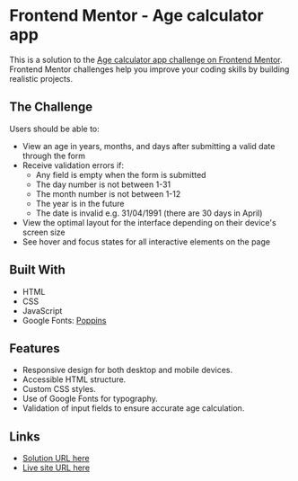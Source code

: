 # Frontend Mentor - Age calculator app

This is a solution to the [Age calculator app challenge on Frontend Mentor](https://www.frontendmentor.io/challenges/age-calculator-app-dF9DFFpj-Q). Frontend Mentor challenges help you improve your coding skills by building realistic projects.

## The Challenge

Users should be able to:

- View an age in years, months, and days after submitting a valid date through the form
- Receive validation errors if:
  - Any field is empty when the form is submitted
  - The day number is not between 1-31
  - The month number is not between 1-12
  - The year is in the future
  - The date is invalid e.g. 31/04/1991 (there are 30 days in April)
- View the optimal layout for the interface depending on their device's screen size
- See hover and focus states for all interactive elements on the page

## Built With

- HTML
- CSS
- JavaScript
- Google Fonts: [Poppins](https://fonts.google.com/specimen/Poppins)

## Features

- Responsive design for both desktop and mobile devices.
- Accessible HTML structure.
- Custom CSS styles.
- Use of Google Fonts for typography.
- Validation of input fields to ensure accurate age calculation.

## Links

- [Solution URL here](https://github.com/mayurDayal2000/age-calculator-app-main)
- [Live site URL here](https://mayurdayal2000.github.io/age-calculator-app-main)
